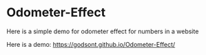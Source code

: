# Odometer-Effect
Here is a simple demo for odometer effect for numbers in a website

Here is a demo: https://godsont.github.io/Odometer-Effect/
